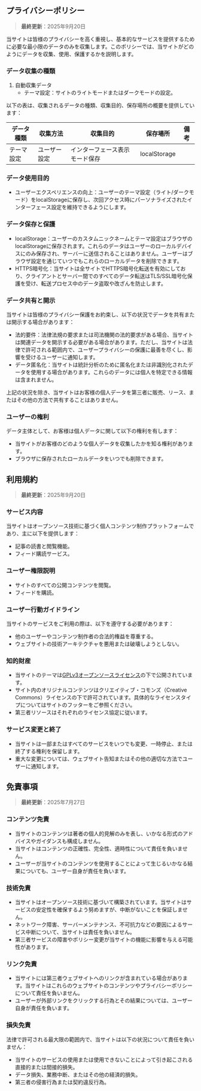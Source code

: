 ## プライバシーポリシー

> **最終更新**：2025年9月20日

当サイトは皆様のプライバシーを高く重視し、基本的なサービスを提供するために必要な最小限のデータのみを収集します。このポリシーでは、当サイトがどのようにデータを収集、使用、保護するかを説明します。

### データ収集の種類

1. 自動収集データ
    - テーマ設定：サイトのライトモードまたはダークモードの設定。

以下の表は、収集されるデータの種類、収集目的、保存場所の概要を提供しています：

| データ種類 | 収集方法 | 収集目的 | 保存場所 | 備考 |
| - | - | - | - | - |
| テーマ設定 | ユーザー設定 | インターフェース表示モード保存 | localStorage | |

### データ使用目的

- ユーザーエクスペリエンスの向上：ユーザーのテーマ設定（ライト/ダークモード）をlocalStorageに保存し、次回アクセス時にパーソナライズされたインターフェース設定を維持できるようにします。

### データ保存と保護

- localStorage：ユーザーのカスタムニックネームとテーマ設定はブラウザのlocalStorageに保存されます。これらのデータはユーザーのローカルデバイスにのみ保存され、サーバーに送信されることはありません。ユーザーはブラウザ設定を通じていつでもこれらのローカルデータを削除できます。
- HTTPS暗号化：当サイトは全サイトでHTTPS暗号化転送を有効にしており、クライアントとサーバー間でのすべてのデータ転送はTLS/SSL暗号化保護を受け、転送プロセス中のデータ盗取や改ざんを防止します。

### データ共有と開示

当サイトは皆様のプライバシー保護をお約束し、以下の状況でデータを共有または開示する場合があります：

- 法的要件：法律法規の要求または司法機関の法的要求がある場合、当サイトは関連データを開示する必要がある場合があります。ただし、当サイトは法律で許可される範囲内で、ユーザープライバシーの保護に最善を尽くし、影響を受けるユーザーに通知します。
- データ匿名化：当サイトは統計分析のために匿名化または非識別化されたデータを使用する場合があります。これらのデータには個人を特定できる情報は含まれません。

上記の状況を除き、当サイトはお客様の個人データを第三者に販売、リース、またはその他の方法で共有することはありません。

### ユーザーの権利

データ主体として、お客様は個人データに関して以下の権利を有します：

- 当サイトがお客様のどのような個人データを収集したかを知る権利があります。
- ブラウザに保存されたローカルデータをいつでも削除できます。

## 利用規約

> **最終更新**：2025年9月20日

### サービス内容

当サイトはオープンソース技術に基づく個人コンテンツ制作プラットフォームであり、主に以下を提供します：

- 記事の読書と閲覧機能。
- フィード購読サービス。

### ユーザー権限説明

- サイトのすべての公開コンテンツを閲覧。
- フィードを購読。

### ユーザー行動ガイドライン

当サイトのサービスをご利用の際は、以下を遵守する必要があります：

- 他のユーザーやコンテンツ制作者の合法的権益を尊重する。
- ウェブサイトの技術アーキテクチャを悪用または破壊しようとしない。

### 知的財産

- 当サイトのテーマは[GPLv3オープンソースライセンス](https://www.gnu.org/licenses/gpl-3.0.html)の下で公開されています。
- サイト内のオリジナルコンテンツはクリエイティブ・コモンズ（Creative Commons）ライセンスの下で許可されています。具体的なライセンスタイプについてはサイトのフッターをご参照ください。
- 第三者リソースはそれぞれのライセンス協定に従います。

### サービス変更と終了

- 当サイトは一部またはすべてのサービスをいつでも変更、一時停止、または終了する権利を保留します。
- 重大な変更については、ウェブサイト告知またはその他の適切な方法でユーザーに通知します。

## 免責事項

> **最終更新**：2025年7月27日

### コンテンツ免責

- 当サイトのコンテンツは著者の個人的見解のみを表し、いかなる形式のアドバイスやガイダンスも構成しません。
- 当サイトはコンテンツの正確性、完全性、適時性について責任を負いません。
- ユーザーが当サイトのコンテンツを使用することによって生じるいかなる結果についても、ユーザー自身が責任を負います。

### 技術免責

- 当サイトはオープンソース技術に基づいて構築されています。当サイトはサービスの安定性を確保するよう努めますが、中断がないことを保証しません。
- ネットワーク障害、サーバーメンテナンス、不可抗力などの要因によるサービス中断について、当サイトは責任を負いません。
- 第三者サービスの障害やポリシー変更が当サイトの機能に影響を与える可能性があります。

### リンク免責

- 当サイトには第三者ウェブサイトへのリンクが含まれている場合があります。当サイトはこれらのウェブサイトのコンテンツやプライバシーポリシーについて責任を負いません。
- ユーザーが外部リンクをクリックする行為とその結果については、ユーザー自身が責任を負います。

### 損失免責

法律で許可される最大限の範囲内で、当サイトは以下の状況について責任を負いません：

- 当サイトのサービスの使用または使用できないことによって引き起こされる直接的または間接的損失。
- データ損失、業務中断、またはその他の経済的損失。
- 第三者の侵害行為または契約違反行為。
